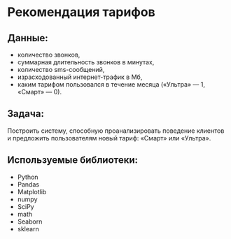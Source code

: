 # Рекомендация тарифов

## Данные:

- количество звонков,
- суммарная длительность звонков в минутах,
- количество sms-сообщений,
- израсходованный интернет-трафик в Мб,
- каким тарифом пользовался в течение месяца («Ультра» — 1, «Смарт» — 0).


## Задача:

Построить систему, способную проанализировать поведение клиентов и предложить пользователям новый тариф: «Смарт» или «Ультра».


## Используемые библиотеки:
- Python
- Pandas
- Matplotlib
- numpy
- SciPy
- math
- Seaborn
- sklearn




